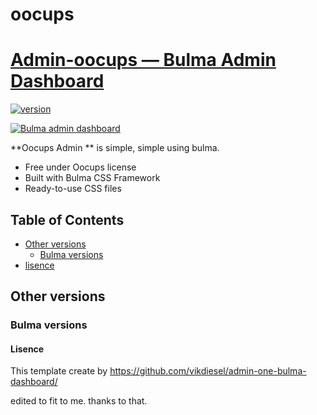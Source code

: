 # oocups
# [Admin-oocups &mdash; Bulma Admin Dashboard](https://robertsanly.github.io/admin-oocups.github.io/)

[![version](https://img.shields.io/badge/release-v.1.1.0-orange)](https://robertsanly.github.io/admin-oocups.github.io/)

[![Bulma admin dashboard]()](https://robertsanly.github.io/admin-oocups.github.io/)

**Oocups Admin ** is simple, simple using bulma.

* Free under Oocups license
* Built with Bulma CSS Framework
* Ready-to-use CSS files
  

## Table of Contents

* [Other versions](#other-versions)
  * [Bulma versions](#bulma-versions)
* [lisence](#lisence)

## Other versions

### Bulma versions

#### Lisence

This template create by https://github.com/vikdiesel/admin-one-bulma-dashboard/

edited to fit to me. thanks to that.

